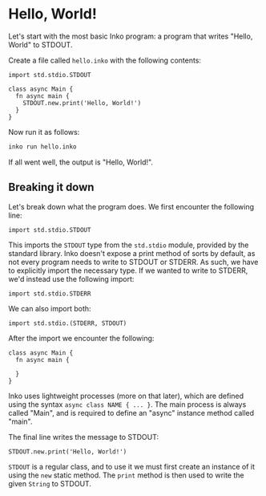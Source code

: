 # Hello, World!

Let's start with the most basic Inko program: a program that writes
"Hello, World" to STDOUT.

Create a file called `hello.inko` with the following contents:

```inko
import std.stdio.STDOUT

class async Main {
  fn async main {
    STDOUT.new.print('Hello, World!')
  }
}
```

Now run it as follows:

```bash
inko run hello.inko
```

If all went well, the output is "Hello, World!".

## Breaking it down

Let's break down what the program does. We first encounter the following line:

```inko
import std.stdio.STDOUT
```

This imports the `STDOUT` type from the `std.stdio` module, provided by the
standard library. Inko doesn't expose a print method of sorts by default, as not
every program needs to write to STDOUT or STDERR. As such, we have to explicitly
import the necessary type. If we wanted to write to STDERR, we'd instead use the
following import:

```inko
import std.stdio.STDERR
```

We can also import both:

```inko
import std.stdio.(STDERR, STDOUT)
```

After the import we encounter the following:

```inko
class async Main {
  fn async main {

  }
}
```

Inko uses lightweight processes (more on that later), which are defined using
the syntax `async class NAME { ... }`. The main process is always called "Main",
and is required to define an "async" instance method called "main".

The final line writes the message to STDOUT:

```inko
STDOUT.new.print('Hello, World!')
```

`STDOUT` is a regular class, and to use it we must first create an instance of
it using the `new` static method. The `print` method is then used to write the
given `String` to STDOUT.
